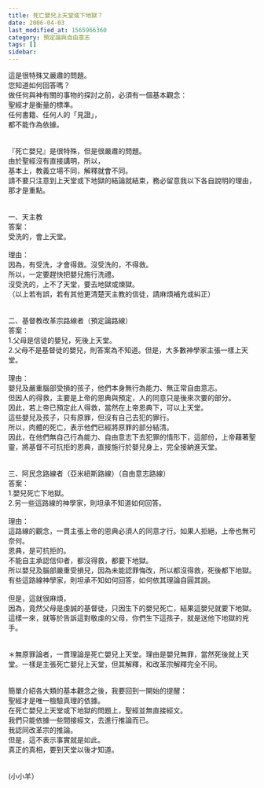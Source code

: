 ```yaml
---
title: 死亡嬰兒上天堂或下地獄？
date: 2006-04-03
last_modified_at: 1565966360
category: 預定論與自由意志
tags: []
sidebar: 
---
```


<p>這是很特殊又嚴肅的問題。<br/>您知道如何回答嗎？<br/><!--more-->做任何與神有關的事物的探討之前，必須有一個基本觀念：<br/>聖經才是衡量的標準。<br/>任何書籍、任何人的「見證」，<br/>都不能作為依據。<br/><br/><br/>『死亡嬰兒』是很特殊，但是很嚴肅的問題。<br/>由於聖經沒有直接講明，所以，<br/>基本上，教義立場不同，解釋就會不同。<br/>請不要只注意到上天堂或下地獄的結論就結束，務必留意我以下各自說明的理由，那才是重點。<br/><br/><br/>一、天主教<br/>答案：<br/>受洗的，會上天堂。<br/><br/>理由：<br/>因為，有受洗，才會得救。沒受洗的，不得救。<br/>所以，一定要趕快把嬰兒施行洗禮。<br/>沒受洗的，上不了天堂，要去地獄或煉獄。<br/>（以上若有誤，若有其他更清楚天主教的信徒，請麻煩補充或糾正）<br/><br/><br/>二、基督教改革宗路線者（預定論路線）<br/>答案：<br/>1.父母是信徒的嬰兒，死後上天堂。<br/>2.父母不是基督徒的嬰兒，則答案為不知道。但是，大多數神學家主張一樣上天堂。<br/><br/>理由：<br/>嬰兒及嚴重腦部受損的孩子，他們本身無行為能力、無正常自由意志。<br/>但因人的得救，主要是上帝的恩典與預定，人的同意只是後來次要的部分。<br/>因此，若上帝已預定此人得救，當然在上帝恩典下，可以上天堂。<br/>這些嬰兒及孩子，只有原罪，但沒有自己去犯的罪行。<br/>所以，肉體的死亡，表示他們已經將原罪的部分結清。<br/>因此，在他們無自己行為能力、自由意志下去犯罪的情形下，這部份，上帝藉著聖靈，將基督不可抗拒的恩典，直接施行於嬰兒身上，完全接納進天堂。<br/><br/><br/>三、阿民念路線者（亞米紐斯路線）（自由意志路線）<br/>答案：<br/>1.嬰兒死亡下地獄。<br/>2.另一些這路線的神學家，則坦承不知道如何回答。<br/><br/>理由：<br/>這路線的觀念，一貫主張上帝的恩典必須人的同意才行。如果人拒絕，上帝也無可奈何。<br/>恩典，是可抗拒的。<br/>不能自主承認信仰者，都沒得救，都要下地獄。<br/>所以嬰兒及腦部嚴重受損兒，因為未能認罪悔改，所以都沒得救，死後都下地獄。<br/>有些這路線神學家，則坦承不知如何回答，如何依其理論自圓其說。<br/><br/>但是，這就很麻煩，<br/>因為，竟然父母是虔誠的基督徒，只因生下的嬰兒死亡，結果這嬰兒就要下地獄。<br/>這樣一來，就等於告訴這對敬虔的父母，你們生下這孩子，就是送他下地獄的兇手。<br/><br/><br/>＊無原罪論者，一貫理論是死亡嬰兒上天堂。理由是嬰兒無罪，當然死後就上天堂。一樣是主張死亡嬰兒上天堂，但其解釋，和改革宗解釋完全不同。<br/><br/><br/>簡單介紹各大類的基本觀念之後，我要回到一開始的提醒：<br/>聖經才是唯一檢驗真理的依據。<br/>在死亡嬰兒上天堂或下地獄的問題上，聖經並無直接經文。<br/>我們只能依據一些間接經文，去進行推論而已。<br/>我認同改革宗的推論。<br/>但是，這不表示事實就是如此。<br/>真正的真相，要到天堂以後才知道。<br/><br/><br/>(小小羊）<br/></p>